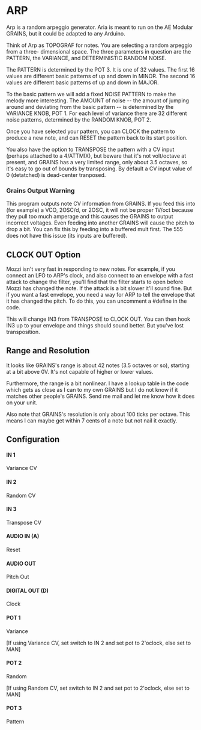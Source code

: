 # ARP

Arp is a random arpeggio generator.  Aria is meant to run on the 
AE Modular GRAINS, but it could be adapted to any Arduino.

Think of Arp as TOPOGRAF for notes.  You are selecting a random arpeggio from a three-
dimensional space.  The three parameters in question are the PATTERN, the VARIANCE,
and DETERMINISTIC RANDOM NOISE.  

The PATTERN is determined by the POT 3.  It is one of 32 values.  The first 16 values are different
basic patterns of up and down in MINOR.  The second 16 values are different basic patterns of up and 
down in MAJOR.

To the basic pattern we will add a fixed NOISE PATTERN to make the melody more interesting.  The
AMOUNT of noise -- the amount of jumping around and deviating from the basic pattern -- is determined
by the VARIANCE KNOB, POT 1.  For each level of variance there are 32 different noise patterns,
determined by the RANDOM KNOB, POT 2.

Once you have selected your pattern, you can CLOCK the pattern to produce a new note, and can RESET 
the pattern back to its start position.  

You also have the option to TRANSPOSE the pattern with a CV input (perhaps attached to a 4/ATTMIX),
but beware that it's not volt/octave at present, and GRAINS has a very limited range, only about 
3.5 octaves, so it's easy to go out of bounds by transposing.  By default a CV input value of 0
(detatched) is dead-center tranposed.

### Grains Output Warning
This program outputs note CV information from GRAINS.  If you feed this into (for example) a VCO, 2OSC/d, or 2OSC, it will not be proper 1V/oct because they pull too much amperage and this causes the GRAINS to output incorrect voltages.  Even feeding into another GRAINS will cause the pitch to drop a bit.  You can fix this by feeding into a buffered mult first.  The 555 does not have this issue (its inputs are buffered).

## CLOCK OUT Option

Mozzi isn't very fast in responding to new notes.  For example, if you connect an LFO to ARP's clock,
and also connect to an envelope with a fast attack to change the filter, you'll find that the filter
starts to open before Mozzi has changed the note.  If the attack is a bit slower it'll sound fine.
But if you want a fast envelope, you need a way for ARP to tell the envelope that it has changed the
pitch.  To do this, you can uncomment a #define in the code.

This will change IN3 from TRANSPOSE to CLOCK OUT.  You can then hook IN3 up to your envelope and things
should sound better.  But you've lost transposition.

## Range and Resolution

It looks like GRAINS's range is about 42 notes (3.5 octaves or so), starting at a bit above 0V.  It's not capable of higher or lower values.

Furthermore, the range is a bit nonlinear. I have a lookup table in the code which gets as close as I can to my own GRAINS but I do not know if it matches other people's GRAINS. Send me mail and let me know how it does on your unit.

Also note that GRAINS's resolution is only about 100 ticks per octave.  This means I can maybe get within 7 cents of a note but not nail it exactly.


## Configuration

#### IN 1
Variance CV
#### IN 2
Random CV
#### IN 3
Transpose CV
#### AUDIO IN (A)
Reset
#### AUDIO OUT
Pitch Out
#### DIGITAL OUT (D) 
Clock
#### POT 1
Variance

[If using Variance CV, set switch to IN 2 and set pot to 2'oclock, else set to MAN]
#### POT 2
Random

[If using Random CV, set switch to IN 2 and set pot to 2'oclock, else set to MAN]
#### POT 3
Pattern
